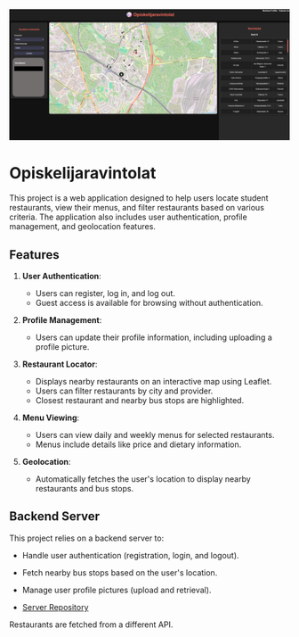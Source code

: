 
<img src="/lib/pictures/main.png">

# Opiskelijaravintolat

This project is a web application designed to help users locate student restaurants, view their menus, and filter restaurants based on various criteria. The application also includes user authentication, profile management, and geolocation features.

## Features

1. **User Authentication**:

   - Users can register, log in, and log out.
   - Guest access is available for browsing without authentication.

2. **Profile Management**:

   - Users can update their profile information, including uploading a profile picture.

3. **Restaurant Locator**:

   - Displays nearby restaurants on an interactive map using Leaflet.
   - Users can filter restaurants by city and provider.
   - Closest restaurant and nearby bus stops are highlighted.

4. **Menu Viewing**:

   - Users can view daily and weekly menus for selected restaurants.
   - Menus include details like price and dietary information.

5. **Geolocation**:
   - Automatically fetches the user's location to display nearby restaurants and bus stops.

## Backend Server

This project relies on a backend server to:

- Handle user authentication (registration, login, and logout).
- Fetch nearby bus stops based on the user's location.
- Manage user profile pictures (upload and retrieval).

- [Server Repository](https://github.com/JarkkoKarki/WSK-yksilotehtava-server)

Restaurants are fetched from a different API.
